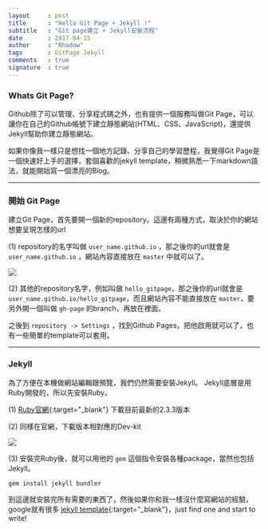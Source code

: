 ```yaml
---
layout     : post
title      : "Hello Git Page + Jekyll !"
subtitle   : "Git page建立 + Jekyll安裝流程"
date       : 2017-04-15
author     : "Rhadow"
tags       : GitPage Jekyll
comments   : true
signature  : true
---
```


### Whats Git Page?
Github除了可以管理、分享程式碼之外，也有提供一個服務叫做Git Page，可以讓你在自己的Github帳號下建立靜態網站(HTML、CSS、JavaScript)，還提供Jekyll幫助你建立靜態網站。 

如果你像我一樣只是想找一個地方記錄、分享自己的學習歷程，我覺得Git Page是一個快速好上手的選擇，套個喜歡的jekyll template，稍微熟悉一下markdown語法，就能開始寫一個漂亮的Blog。

---

### 開始 Git Page
建立Git Page，首先要開一個新的repository。這邊有兩種方式，取決於你的網站想要呈現怎樣的url

(1) repository的名字叫做 `user_name.github.io` ，那之後你的url就會是 `user_name.github.io` ，網站內容直接放在 `master` 中就可以了。

![]({{baseurl}}/images/Git_Page/new_gitpage.png) 

(2) 其他的repository名字，例如叫做 `hello_gitpage`，那之後你的url就會是 `user_name.github.io/hello_gitpage`，而且網站內容不能直接放在 `master`，要另外開一個叫做 `gh-page` 的branch，再放在裡面。


之後到 `repository -> Settings` ，找到Github Pages，把他啟用就可以了，也有一些簡單的template可以套用。

---

### Jekyll
為了方便在本機做網站編輯跟預覽，我們仍然需要安裝Jekyll。 
Jekyll底層是用Ruby開發的，所以先安裝Ruby。

(1) [Ruby官網](http://rubyinstaller.org/downloads/){:target="_blank"} 下載目前最新的2.3.3版本

(2) 同樣在官網，下載版本相對應的Dev-kit

![]({{baseurl}}/images/Git_Page/ruby.png) 

(3) 安裝完Ruby後，就可以用他的 `gem` 這個指令安裝各種package，當然也包括Jekyll。

`gem install jekyll bundler`

到這邊就安裝完所有需要的東西了，然後如果你和我一樣沒什麼寫網站的經驗，google就有很多 [jekyll template](https://github.com/jekyll/jekyll/wiki/Themes){:target="_blank"}，just find one and start to write!






